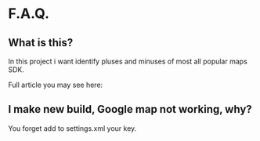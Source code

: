 <h1> F.A.Q. </h1>

<h2> What is this? </h2>

In this project i want identify pluses and minuses of most all popular maps SDK.

Full article you may see here:

<h2> I make new build, Google map not working, why? </h2>

You forget add to settings.xml your key.